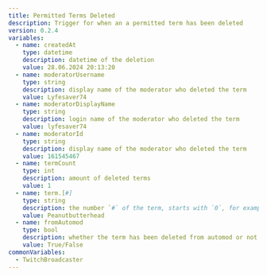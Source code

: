 ```yaml
---
title: Permitted Terms Deleted
description: Trigger for when an a permitted term has been deleted
version: 0.2.4
variables:
  - name: createdAt
    type: datetime
    description: datetime of the deletion
    value: 28.06.2024 20:13:20
  - name: moderatorUsername
    type: string
    description: display name of the moderator who deleted the term
    value: Lyfesaver74
  - name: moderatorDisplayName
    type: string
    description: login name of the moderator who deleted the term
    value: lyfesaver74
  - name: moderatorId
    type: string
    description: display name of the moderator who deleted the term
    value: 161545467
  - name: termCount
    type: int
    description: amount of deleted terms
    value: 1
  - name: term.[#]
    type: string
    description: the number `#` of the term, starts with `0`, for example `term.[0], term[1]....term[n]`
    value: Peanutbutterhead
  - name: fromAutomod
    type: bool
    description: whether the term has been deleted from automod or not
    value: True/False
commonVariables:
  - TwitchBroadcaster
---
```

